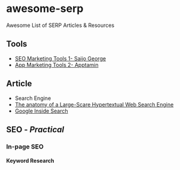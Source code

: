 # awesome-serp
Awesome List of SERP Articles & Resources

## Tools
- [SEO Marketing Tools 1- Saijo George](http://saijogeorge.com/best-marketing-tools/)
- [App Marketing Tools 2- Apptamin](http://www.apptamin.com/blog/app-developer-tools/#aso)

## Article
- Search Engine
 - [The anatomy of a Large-Scare Hypertextual Web Search Engine](http://infolab.stanford.edu/~backrub/google.html)
 - [Google Inside Search](https://www.google.com.au/insidesearch/howsearchworks/thestory/)

## SEO - <i>Practical</i>
### In-page SEO
#### Keyword Research
